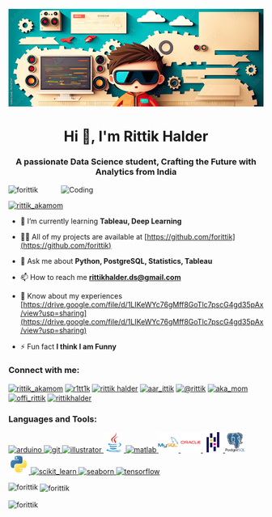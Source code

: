 ![logo](https://github.com/forittik/forittik/blob/main/le_code_animated.jpg)
<h1 align="center">Hi 👋, I'm Rittik Halder</h1>
<h3 align="center">A passionate Data Science student, Crafting the Future with Analytics from India</h3>

<img align="right" alt="Coding" width="400" src="https://d14b9ctw0m6fid.cloudfront.net/ugblog/wp-content/uploads/2019/04/Untitled-2-02.png">

<p align="left"> <img src="https://komarev.com/ghpvc/?username=forittik&label=Profile%20views&color=0e75b6&style=flat" alt="forittik" /> </p>

<p align="left"> <a href="https://twitter.com/rittik_akamom" target="blank"><img src="https://img.shields.io/twitter/follow/rittik_akamom?logo=twitter&style=for-the-badge" alt="rittik_akamom" /></a> </p>

- 🌱 I’m currently learning **Tableau, Deep Learning**

- 👨‍💻 All of my projects are available at [https://github.com/forittik](https://github.com/forittik)

- 💬 Ask me about **Python, PostgreSQL, Statistics, Tableau**

- 📫 How to reach me **rittikhalder.ds@gmail.com**

- 📄 Know about my experiences [https://drive.google.com/file/d/1LIKeWYc76gMff8GoTlc7pscG4gd35pAx/view?usp=sharing](https://drive.google.com/file/d/1LIKeWYc76gMff8GoTlc7pscG4gd35pAx/view?usp=sharing)

- ⚡ Fun fact **I think I am Funny**

<h3 align="left">Connect with me:</h3>
<p align="left">
<a href="https://twitter.com/rittik_akamom" target="blank"><img align="center" src="https://raw.githubusercontent.com/rahuldkjain/github-profile-readme-generator/master/src/images/icons/Social/twitter.svg" alt="rittik_akamom" height="30" width="40" /></a>
<a href="https://kaggle.com/r1tt1k" target="blank"><img align="center" src="https://raw.githubusercontent.com/rahuldkjain/github-profile-readme-generator/master/src/images/icons/Social/kaggle.svg" alt="r1tt1k" height="30" width="40" /></a>
<a href="https://fb.com/rittik halder" target="blank"><img align="center" src="https://raw.githubusercontent.com/rahuldkjain/github-profile-readme-generator/master/src/images/icons/Social/facebook.svg" alt="rittik halder" height="30" width="40" /></a>
<a href="https://instagram.com/aar_ittik" target="blank"><img align="center" src="https://raw.githubusercontent.com/rahuldkjain/github-profile-readme-generator/master/src/images/icons/Social/instagram.svg" alt="aar_ittik" height="30" width="40" /></a>
<a href="https://medium.com/@rittik" target="blank"><img align="center" src="https://raw.githubusercontent.com/rahuldkjain/github-profile-readme-generator/master/src/images/icons/Social/medium.svg" alt="@rittik" height="30" width="40" /></a>
<a href="https://www.youtube.com/c/aka_mom" target="blank"><img align="center" src="https://raw.githubusercontent.com/rahuldkjain/github-profile-readme-generator/master/src/images/icons/Social/youtube.svg" alt="aka_mom" height="30" width="40" /></a>
<a href="https://www.hackerrank.com/offi_rittik" target="blank"><img align="center" src="https://raw.githubusercontent.com/rahuldkjain/github-profile-readme-generator/master/src/images/icons/Social/hackerrank.svg" alt="offi_rittik" height="30" width="40" /></a>
<a href="https://www.leetcode.com/rittikhalder" target="blank"><img align="center" src="https://raw.githubusercontent.com/rahuldkjain/github-profile-readme-generator/master/src/images/icons/Social/leet-code.svg" alt="rittikhalder" height="30" width="40" /></a>
</p>

<h3 align="left">Languages and Tools:</h3>
<p align="left"> <a href="https://www.arduino.cc/" target="_blank" rel="noreferrer"> <img src="https://cdn.worldvectorlogo.com/logos/arduino-1.svg" alt="arduino" width="40" height="40"/> </a> <a href="https://git-scm.com/" target="_blank" rel="noreferrer"> <img src="https://www.vectorlogo.zone/logos/git-scm/git-scm-icon.svg" alt="git" width="40" height="40"/> </a> <a href="https://www.adobe.com/in/products/illustrator.html" target="_blank" rel="noreferrer"> <img src="https://www.vectorlogo.zone/logos/adobe_illustrator/adobe_illustrator-icon.svg" alt="illustrator" width="40" height="40"/> </a> <a href="https://www.java.com" target="_blank" rel="noreferrer"> <img src="https://raw.githubusercontent.com/devicons/devicon/master/icons/java/java-original.svg" alt="java" width="40" height="40"/> </a> <a href="https://www.mathworks.com/" target="_blank" rel="noreferrer"> <img src="https://upload.wikimedia.org/wikipedia/commons/2/21/Matlab_Logo.png" alt="matlab" width="40" height="40"/> </a> <a href="https://www.mysql.com/" target="_blank" rel="noreferrer"> <img src="https://raw.githubusercontent.com/devicons/devicon/master/icons/mysql/mysql-original-wordmark.svg" alt="mysql" width="40" height="40"/> </a> <a href="https://www.oracle.com/" target="_blank" rel="noreferrer"> <img src="https://raw.githubusercontent.com/devicons/devicon/master/icons/oracle/oracle-original.svg" alt="oracle" width="40" height="40"/> </a> <a href="https://pandas.pydata.org/" target="_blank" rel="noreferrer"> <img src="https://raw.githubusercontent.com/devicons/devicon/2ae2a900d2f041da66e950e4d48052658d850630/icons/pandas/pandas-original.svg" alt="pandas" width="40" height="40"/> </a> <a href="https://www.postgresql.org" target="_blank" rel="noreferrer"> <img src="https://raw.githubusercontent.com/devicons/devicon/master/icons/postgresql/postgresql-original-wordmark.svg" alt="postgresql" width="40" height="40"/> </a> <a href="https://www.python.org" target="_blank" rel="noreferrer"> <img src="https://raw.githubusercontent.com/devicons/devicon/master/icons/python/python-original.svg" alt="python" width="40" height="40"/> </a> <a href="https://scikit-learn.org/" target="_blank" rel="noreferrer"> <img src="https://upload.wikimedia.org/wikipedia/commons/0/05/Scikit_learn_logo_small.svg" alt="scikit_learn" width="40" height="40"/> </a> <a href="https://seaborn.pydata.org/" target="_blank" rel="noreferrer"> <img src="https://seaborn.pydata.org/_images/logo-mark-lightbg.svg" alt="seaborn" width="40" height="40"/> </a> <a href="https://www.tensorflow.org" target="_blank" rel="noreferrer"> <img src="https://www.vectorlogo.zone/logos/tensorflow/tensorflow-icon.svg" alt="tensorflow" width="40" height="40"/> </a> </p>

<p><img align="left" src="https://github-readme-stats.vercel.app/api/top-langs?username=forittik&show_icons=true&locale=en&layout=compact" alt="forittik" /></p>

<p>&nbsp;<img align="center" src="https://github-readme-stats.vercel.app/api?username=forittik&show_icons=true&locale=en" alt="forittik" /></p>

<p><img align="center" src="https://github-readme-streak-stats.herokuapp.com/?user=forittik&" alt="forittik" /></p>
